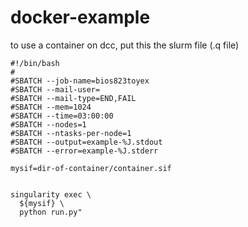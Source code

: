 # docker-example

to use a container on dcc, put this the slurm file (.q file)

```slurm
#!/bin/bash
#
#SBATCH --job-name=bios823toyex
#SBATCH --mail-user=
#SBATCH --mail-type=END,FAIL
#SBATCH --mem=1024
#SBATCH --time=03:00:00
#SBATCH --nodes=1
#SBATCH --ntasks-per-node=1
#SBATCH --output=example-%J.stdout
#SBATCH --error=example-%J.stderr

mysif=dir-of-container/container.sif


singularity exec \
  ${mysif} \
  python run.py"
```
